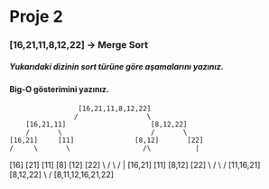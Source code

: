 # Proje 2
### [16,21,11,8,12,22] -> Merge Sort

##### Yukarıdaki dizinin sort türüne göre aşamalarını yazınız.
#### Big-O gösterimini yazınız.


                     [16,21,11,8,12,22]
                    /                 \
        [16,21,11]                     [8,12,22]
        /       \                      /       \
    [16,21]     [11]               [8,12]       [22]
    /     \       \                  /\           |
[16]      [21]     [11]           [8]  [12]     [22]
    \     /          \               \/           |
    [16,21]         [11]            [8,12]      [22]
         \          /                   \       /
          [11,16,21]                    [8,12,22]
                    \                  /
                     [8,11,12,16,21,22]
